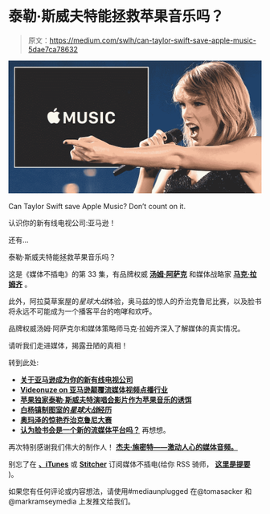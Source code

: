 # 泰勒·斯威夫特能拯救苹果音乐吗？

> 原文：<https://medium.com/swlh/can-taylor-swift-save-apple-music-5dae7ca78632>

![](img/210a1e0c8bb2122645187d991a2b107d.png)

Can Taylor Swift save Apple Music? Don’t count on it.

认识你的新有线电视公司:亚马逊！

还有…

泰勒·斯威夫特能拯救苹果音乐吗？

这是《媒体不插电》的第 33 集，有品牌权威 [**汤姆·阿萨克**](http://tomasacker.com/) 和媒体战略家 [**马克·拉姆齐**](http://markramseymedia.com/) 。

此外，阿拉莫草案屋的*星球大战*体验，奥马兹的惊人的乔治克鲁尼比赛，以及脸书将永远不可能成为一个播客平台的咆哮和欢呼。

品牌权威汤姆·阿萨克尔和媒体策略师马克·拉姆齐深入了解媒体的真实情况。

请听我们走进媒体，揭露丑陋的真相！

转到此处:

*   [**关于亚马逊成为你的新有线电视公司**](http://recode.net/2015/12/08/amazon-starts-building-its-own-bundle-by-selling-showtime-starz-and-more-with-amazon-prime/)
*   [**Videonuze on 亚马逊颠覆流媒体视频点播行业**](http://www.videonuze.com/article/amazon-could-disrupt-the-entire-svod-industry-with-its-new-streaming-partners-program-?curator=MediaREDEF)
*   [**苹果独家泰勒·斯威夫特演唱会影片作为苹果音乐的诱饵**](http://blogs.wsj.com/digits/2015/12/14/apples-exclusive-taylor-swift-concert-film-tests-video-as-a-lure-for-streaming-services/)
*   [**白杨镇制图室的*星球大战*经历**](http://variety.com/2015/film/box-office/star-wars-force-awakens-cinemas-marathons-fans-1201664355/)
*   [**奥玛泽的惊艳乔治克鲁尼大赛**](https://www.omaze.com/experiences/red-george-clooney)
*   [**认为脸书会是一个新的流媒体平台吗？**](http://www.niemanlab.org/2015/12/could-facebook-be-the-next-big-platform-for-podcasts/) 再想想。

再次特别感谢我们伟大的制作人！ [**杰夫·施密特——激动人心的媒体音频。**](http://jeff-schmidt.com/)

别忘了在 [**、iTunes**](https://itunes.apple.com/us/podcast/mediaunplugged/id907275925) 或 [**Stitcher**](http://www.stitcher.com/podcast/media-unplugged) 订阅媒体不插电(给你 RSS 骑师， [**这里是提要**](http://feeds.feedburner.com/mediaunplugged) )。

如果您有任何评论或内容想法，请使用#mediaunplugged 在@tomasacker 和@markramseymedia 上发推文给我们。